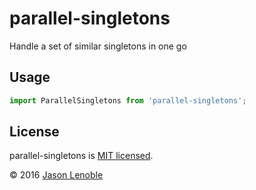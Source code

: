 # parallel-singletons
Handle a set of similar singletons in one go

## Usage

```js
import ParallelSingletons from 'parallel-singletons';
```

## License

parallel-singletons is [MIT licensed](./LICENSE).

© 2016 [Jason Lenoble](mailto:jason.lenoble@gmail.com)
